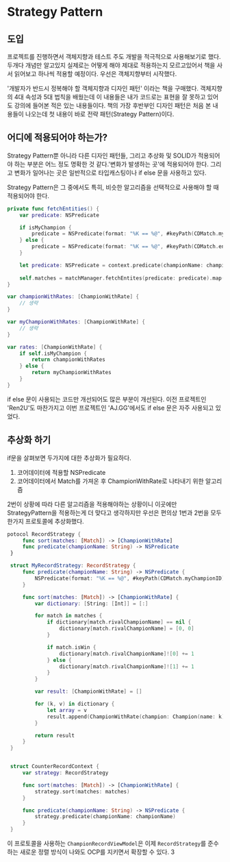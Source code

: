 # Strategy Pattern 

## 도입 

프로젝트를 진행하면서 객체지향과 테스트 주도 개발을 적극적으로 사용해보기로 했다. 두개다 개념만 알고있지 실제로는 어떻게 해야 제대로 적용하는지 모르고있어서 책을 사서 읽어보고 하나씩 적용할 예정이다. 우선은 객체지향부터 시작했다. 

'개발자가 반드시 정복해야 할 객체지향과 디자인 패턴' 이라는 책을 구매했다. 객체지향의 4대 속성과 5대 법칙을 배웠는데 이 내용들은 내가 코드로는 표현을 잘 못하고 있어도 강의에 들어본 적은 있는 내용들이다. 책의 가장 후반부인 디자인 패턴은 처음 본 내용들이 나오는데 첫 내용이 바로 전략 패턴(Strategy Pattern)이다. 

## 어디에 적용되어야 하는가? 

Strategy Pattern뿐 아니라 다른 디자인 패턴들, 그리고 추상화 및 SOLID가 적용되어야 하는 부분은 어느 정도 명확한 것 같다.'변화가 발생하는 곳'에 적용되어야 한다. 그리고 변화가 일어나는 곳은 일반적으로 타입캐스팅이나 if else 문을 사용하고 있다. 

Strategy Pattern은 그 중에서도 특히, 비슷한 알고리즘을 선택적으로 사용해야 할 때 적용되어야 한다. 

```swift
private func fetchEntities() {
    var predicate: NSPredicate

    if isMyChampion {
        predicate = NSPredicate(format: "%K == %@", #keyPath(CDMatch.myChampionID), champion.name)
    } else {
        predicate = NSPredicate(format: "%K == %@", #keyPath(CDMatch.enemyChampionID), champion.name)
    }

    let predicate: NSPredicate = context.predicate(championName: championName)
    
    self.matches = matchManager.fetchEntites(predicate: predicate).map({ Match($0) })
}

var championWithRates: [ChampionWithRate] {
    // 생략 
}

var myChampionWithRates: [ChampionWithRate] {
    // 생략 
}

var rates: [ChampionWithRate] {
    if self.isMyChampion {
        return championWithRates
    } else {
        return myChampionWithRates
    }
}
``` 

if else 문이 사용되는 코드만 개선되어도 많은 부분이 개선된다. 이전 프로젝트인 'Ren2U'도 마찬가지고 이번 프로젝트인 'AJ.GG'에서도 if else 문은 자주 사용되고 있었다. 

## 추상화 하기 

if문을 살펴보면 두가지에 대한 추상화가 필요하다. 

1. 코어데이터에 적용할 NSPredicate 
2. 코어데이터에서 Match를 가져온 후 ChampionWithRate로 나타내기 위한 알고리즘 

2번이 상황에 따라 다른 알고리즘을 적용해야하는 상황이니 이곳에만 StrategyPattern을 적용하는게 더 맞다고 생각하지만 우선은 편의상 1번과 2번을 모두 한가지 프로토콜에 추상화했다. 

```swift 
potocol RecordStrategy {
     func sort(matches: [Match]) -> [ChampionWithRate]
     func predicate(championName: String) -> NSPredicate
 }

 struct MyRecordStrategy: RecordStrategy {
     func predicate(championName: String) -> NSPredicate {
         NSPredicate(format: "%K == %@", #keyPath(CDMatch.myChampionID), championName)
     }

     func sort(matches: [Match]) -> [ChampionWithRate] {
         var dictionary: [String: [Int]] = [:]

         for match in matches {
             if dictionary[match.rivalChampionName] == nil {
                 dictionary[match.rivalChampionName] = [0, 0]
             }

             if match.isWin {
                 dictionary[match.rivalChampionName]![0] += 1
             } else {
                 dictionary[match.rivalChampionName]![1] += 1
             }
         }

         var result: [ChampionWithRate] = []

         for (k, v) in dictionary {
             let array = v
             result.append(ChampionWithRate(champion: Champion(name: k), win: array[0], lose: array[1]))
         }

         return result
     }
 }


 struct CounterRecordContext {
     var strategy: RecordStrategy

     func sort(matches: [Match]) -> [ChampionWithRate] {
         strategy.sort(matches: matches)
     }

     func predicate(championName: String) -> NSPredicate {
         strategy.predicate(championName: championName)
     }
 }
 ``` 

 이 프로토콜을 사용하는 `ChampionRecordViewModel`은 이제 `RecordStrategy`를 준수하는 새로운 정렬 방식이 나와도 OCP를 지키면서 확장할 수 있다. 3